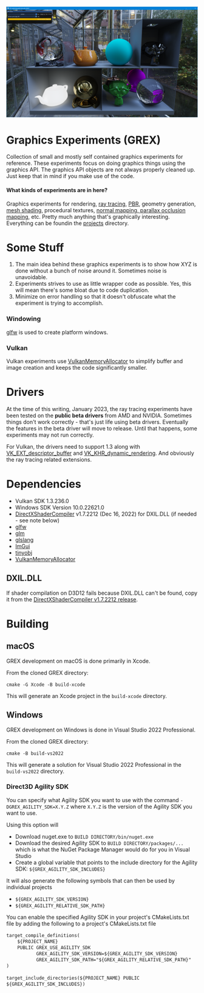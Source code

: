 ![alt text](images/screenshots/raytracing/path_trace_pbr_main_page.png?raw=true)

# Graphics Experiments (GREX)
Collection of small and mostly self contained graphics experiments for reference. 
These experiments focus on doing graphics things using the graphics API. 
The graphics API objects are not always properly cleaned up. Just keep that in 
mind if you make use of the code.

#### What kinds of experiments are in here?
Graphics experiments for rendering, [ray tracing](https://github.com/chaoticbob/GraphicsExperiments/tree/main/projects/raytracing), [PBR](https://github.com/chaoticbob/GraphicsExperiments/tree/main/projects/pbr), geometry generation, [mesh shading](https://github.com/chaoticbob/GraphicsExperiments/tree/main/projects/geometry), procedural textures, [normal mapping, parallax occlusion mapping](https://github.com/chaoticbob/GraphicsExperiments/tree/main/projects/texture), etc.
Pretty much anything that's graphically interesting. Everything can be foundin the [projects](https://github.com/chaoticbob/GraphicsExperiments/tree/main/assets/projects) directory.

# Some Stuff
1. The main idea behind these graphics experiments is to show how XYZ is done without a bunch of noise around it. 
Sometimes noise is unavoidable.
2. Experiments strives to use as little wrapper code as possible. Yes, this will mean there's some bloat due to code duplication.
3. Minimize on error handling so that it doesn't obfuscate what the experiment is trying to accomplish.

### Windowing
[glfw](https://github.com/glfw/glfw) is used to create platform windows. 

### Vulkan
Vulkan experiments use [VulkanMemoryAllocator](https://github.com/GPUOpen-LibrariesAndSDKs/VulkanMemoryAllocator) 
to simplify buffer and image creation and keeps the code significantly smaller.

# Drivers
At the time of this writing, January 2023, the ray tracing experiments have been tested 
on the **public beta drivers** from AMD and NVIDIA. Sometimes things don't work correctly -
that's just life using beta drivers. Eventually the features in the beta driver will move to release.
Until that happens, some experiments may not run correctly.

For Vulkan, the drivers need to support 1.3 along with [VK_EXT_descriptor_buffer](https://registry.khronos.org/vulkan/specs/1.3-extensions/man/html/VK_EXT_descriptor_buffer.html) 
and [VK_KHR_dynamic_rendering](https://registry.khronos.org/vulkan/specs/1.3-extensions/man/html/VK_KHR_dynamic_rendering.html). 
And obviously the ray tracing related extensions.

# Dependencies
* Vulkan SDK 1.3.236.0
* Windows SDK Version 10.0.22621.0
* [DirectXShaderCompiler](https://github.com/microsoft/DirectXShaderCompiler) v1.7.2212 (Dec 16, 2022) for DXIL.DLL (if needed - see note below)
* [glfw](https://github.com/glfw/glfw)
* [glm](https://github.com/g-truc/glm)
* [glslang](https://github.com/KhronosGroup/glslang)
* [ImGui](https://github.com/ocornut/imgui)
* [tinyobj](https://github.com/tinyobjloader/tinyobjloader)
* [VulkanMemoryAllocator](https://github.com/GPUOpen-LibrariesAndSDKs/VulkanMemoryAllocator)

## DXIL.DLL
If shader compilation on D3D12 fails because DXIL.DLL can't be found, copy it from
the [DirectXShaderCompiler v1.7.2212 release](https://github.com/microsoft/DirectXShaderCompiler/releases).

# Building
## macOS
GREX development on macOS is done primarily in Xcode.

From the cloned GREX directory:
```
cmake -G Xcode -B build-xcode
```
This will generate an Xcode project in the `build-xcode` directory.

## Windows
GREX development on Windows is done in Visual Studio 2022 Professional. 

From the cloned GREX directory:
```
cmake -B build-vs2022
```
This will generate a solution for Visual Studio 2022 Professional in the `build-vs2022` directory.

### Direct3D Agility SDK

You can specify what Agility SDK you want to use with the command `-DGREX_AGILITY_SDK=X.Y.Z` where `X.Y.Z` is the version of the Agility SDK you want to use.

Using this option will
* Download nuget.exe to `BUILD DIRECTORY/bin/nuget.exe`
* Download the desired Agility SDK to `BUILD DIRECTORY/packages/...` which is what the NuGet Package Manager would do for you in Visual Studio
* Create a global variable that points to the include directory for the Agility SDK: `${GREX_AGILITY_SDK_INCLUDES}`

It will also generate the following symbols that can then be used by individual projects
* `${GREX_AGILITY_SDK_VERSION}`
* `${GREX_AGILITY_RELATIVE_SDK_PATH}`

You can enable the specified Agility SDK in your project's CMakeLists.txt file by adding the following to a project's CMakeLists.txt file

```
target_compile_definitions(
    ${PROJECT_NAME}
    PUBLIC GREX_USE_AGILITY_SDK
           GREX_AGILITY_SDK_VERSION=${GREX_AGILITY_SDK_VERSION}
           GREX_AGILITY_SDK_PATH="${GREX_AGILITY_RELATIVE_SDK_PATH}"
)

target_include_directories(${PROJECT_NAME} PUBLIC ${GREX_AGILITY_SDK_INCLUDES})
```
